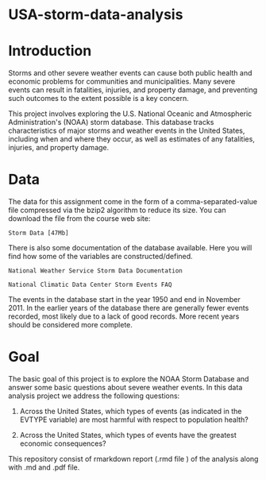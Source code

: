 # USA-storm-data-analysis

# Introduction

Storms and other severe weather events can cause both public health and economic problems for communities and municipalities. Many severe events can result in fatalities, injuries, and property damage, and preventing such outcomes to the extent possible is a key concern.

This project involves exploring the U.S. National Oceanic and Atmospheric Administration's (NOAA) storm database. This database tracks characteristics of major storms and weather events in the United States, including when and where they occur, as well as estimates of any fatalities, injuries, and property damage.

# Data

The data for this assignment come in the form of a comma-separated-value file compressed via the bzip2 algorithm to reduce its size. You can download the file from the course web site:

    Storm Data [47Mb]

There is also some documentation of the database available. Here you will find how some of the variables are constructed/defined.

    National Weather Service Storm Data Documentation

    National Climatic Data Center Storm Events FAQ

The events in the database start in the year 1950 and end in November 2011. In the earlier years of the database there are generally fewer events recorded, most likely due to a lack of good records. More recent years should be considered more complete.

# Goal 

The basic goal of this project is to explore the NOAA Storm Database and answer some basic questions about severe weather events. 
In this data analysis project we address the following questions:

1. Across the United States, which types of events (as indicated in the EVTYPE variable) are most harmful with respect to population health?
        
2. Across the United States, which types of events have the greatest economic consequences?

This repository consist of rmarkdown report (.rmd file ) of the analysis along with .md and .pdf file.


